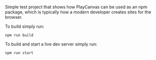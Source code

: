 Simple test project that shows how PlayCanvas can be used as an npm package, which is typically how a modern developer creates sites for the browser.

To build simply run:
```
npm run build
```

To build and start a live dev server simply run:
```
npm run start
```
